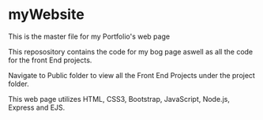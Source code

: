 # myWebsite

This is the master file for my Portfolio's web page

This reposository contains the code for my bog page aswell as all the code for the front End projects.

Navigate to Public folder to view all the Front End Projects under the project folder.


This web page utilizes HTML, CSS3, Bootstrap, JavaScript, Node.js, Express and EJS. 
